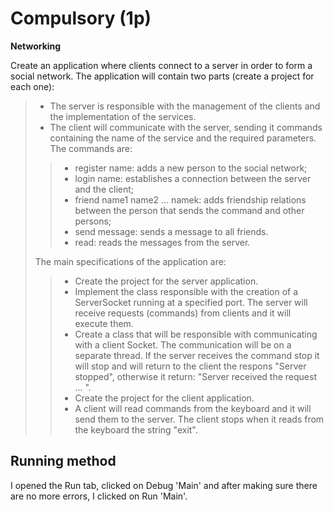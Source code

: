 # Compulsory (1p)

**Networking**

Create an application where clients connect to a server in order to form a social network. The application will contain two parts (create a project for each one):

> * The server is responsible with the management of the clients and the implementation of the services.
> * The client will communicate with the server, sending it commands containing the name of the service and the required parameters. The commands are:
>> - register name: adds a new person to the social network;
>> - login name: establishes a connection between the server and the client;
>> - friend name1 name2 ... namek: adds friendship relations between the person that sends the command and other persons;
>> - send message: sends a message to all friends.
>> - read: reads the messages from the server.
> 
> The main specifications of the application are:
>
>> * Create the project for the server application.
>> * Implement the class responsible with the creation of a ServerSocket running at a specified port. The server will receive requests (commands) from clients and it will execute them.
>> * Create a class that will be responsible with communicating with a client Socket. The communication will be on a separate thread. If the server receives the command stop it will stop and will return to the client the respons "Server stopped", otherwise it return: "Server received the request ... ".
>> * Create the project for the client application.
>> * A client will read commands from the keyboard and it will send them to the server. The client stops when it reads from the keyboard the string "exit".

## Running method
I opened the Run tab, clicked on Debug 'Main' and after making sure there are no more errors, I clicked on Run 'Main'.